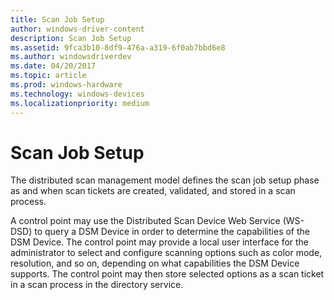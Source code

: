 ```yaml
---
title: Scan Job Setup
author: windows-driver-content
description: Scan Job Setup
ms.assetid: 9fca3b10-8df9-476a-a319-6f0ab7bbd6e8
ms.author: windowsdriverdev
ms.date: 04/20/2017
ms.topic: article
ms.prod: windows-hardware
ms.technology: windows-devices
ms.localizationpriority: medium
---
```


# Scan Job Setup


The distributed scan management model defines the scan job setup phase as and when scan tickets are created, validated, and stored in a scan process.

A control point may use the Distributed Scan Device Web Service (WS-DSD) to query a DSM Device in order to determine the capabilities of the DSM Device. The control point may provide a local user interface for the administrator to select and configure scanning options such as color mode, resolution, and so on, depending on what capabilities the DSM Device supports. The control point may then store selected options as a scan ticket in a scan process in the directory service.

 

 




